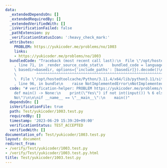 ```yaml
---
data:
  _extendedDependsOn: []
  _extendedRequiredBy: []
  _extendedVerifiedWith: []
  _isVerificationFailed: false
  _pathExtension: py
  _verificationStatusIcon: ':heavy_check_mark:'
  attributes:
    PROBLEM: https://yukicoder.me/problems/no/1003
    links:
    - https://yukicoder.me/problems/no/1003
  bundledCode: "Traceback (most recent call last):\n  File \"/opt/hostedtoolcache/Python/3.11.4/x64/lib/python3.11/site-packages/onlinejudge_verify/documentation/build.py\"\
    , line 71, in _render_source_code_stat\n    bundled_code = language.bundle(stat.path,\
    \ basedir=basedir, options={'include_paths': [basedir]}).decode()\n          \
    \         ^^^^^^^^^^^^^^^^^^^^^^^^^^^^^^^^^^^^^^^^^^^^^^^^^^^^^^^^^^^^^^^^^^^^^^^^^^^^^^^^^\n\
    \  File \"/opt/hostedtoolcache/Python/3.11.4/x64/lib/python3.11/site-packages/onlinejudge_verify/languages/python.py\"\
    , line 96, in bundle\n    raise NotImplementedError\nNotImplementedError\n"
  code: "# verification-helper: PROBLEM https://yukicoder.me/problems/no/1003\n\n\
    def main() -> None:\n    print(\"Yes\") if not int(input()) % 6 else print(\"\
    No\")\n\n\nif __name__ == \"__main__\":\n    main()"
  dependsOn: []
  isVerificationFile: true
  path: Test/yukicoder/1003.test.py
  requiredBy: []
  timestamp: '2023-06-29 15:39:20+09:00'
  verificationStatus: TEST_ACCEPTED
  verifiedWith: []
documentation_of: Test/yukicoder/1003.test.py
layout: document
redirect_from:
- /verify/Test/yukicoder/1003.test.py
- /verify/Test/yukicoder/1003.test.py.html
title: Test/yukicoder/1003.test.py
---
```

